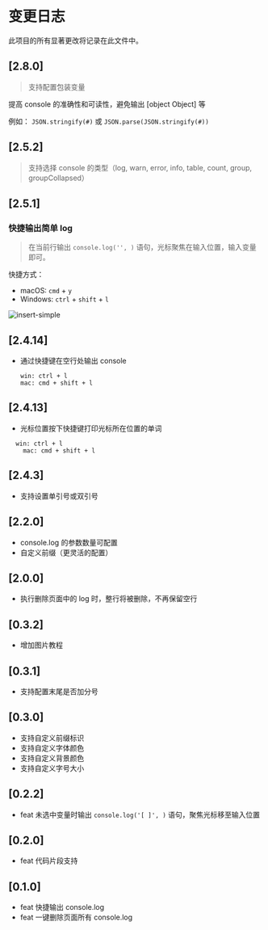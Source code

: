 # 变更日志

此项目的所有显著更改将记录在此文件中。

## [2.8.0]

> 支持配置包装变量

提高 console 的准确性和可读性，避免输出 [object Object] 等

例如： `JSON.stringify(#)` 或 `JSON.parse(JSON.stringify(#))`

## [2.5.2]

> 支持选择 console 的类型（log, warn, error, info, table, count, group, groupCollapsed）

## [2.5.1]

### 快捷输出简单 log

> 在当前行输出 `console.log('', )` 语句，光标聚焦在输入位置，输入变量即可。

快捷方式：

- macOS: `cmd` + `y`
- Windows: `ctrl` + `shift` + `l`

![insert-simple](https://at529.gitee.io/public-static/static/image/20220217-insert-simple.gif)

## [2.4.14]

- 通过快捷键在空行处输出 console

  ```
  win: ctrl + l
  mac: cmd + shift + l
  ```

## [2.4.13]

- 光标位置按下快捷键打印光标所在位置的单词

```
  win: ctrl + l
	mac: cmd + shift + l
```

## [2.4.3]

- 支持设置单引号或双引号

## [2.2.0]

- console.log 的参数数量可配置
- 自定义前缀（更灵活的配置）

## [2.0.0]

- 执行删除页面中的 log 时，整行将被删除，不再保留空行

## [0.3.2]

- 增加图片教程

## [0.3.1]

- 支持配置末尾是否加分号

## [0.3.0]

- 支持自定义前缀标识
- 支持自定义字体颜色
- 支持自定义背景颜色
- 支持自定义字号大小

## [0.2.2]

- feat 未选中变量时输出 `console.log('[ ]', )` 语句，聚焦光标移至输入位置

## [0.2.0]

- feat 代码片段支持

## [0.1.0]

- feat 快捷输出 console.log
- feat 一键删除页面所有 console.log

```

```
